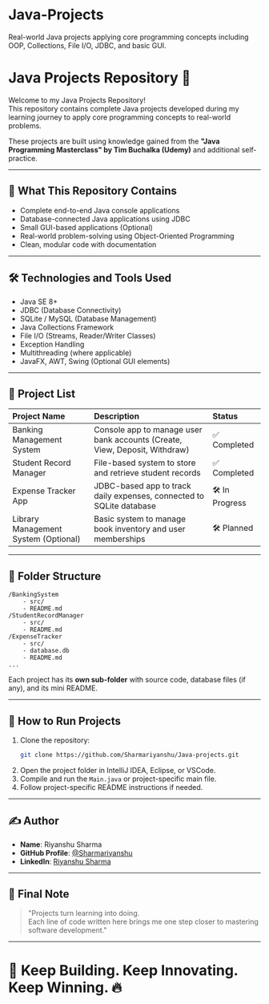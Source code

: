 # Java-Projects
Real-world Java projects applying core programming concepts including OOP, Collections, File I/O, JDBC, and basic GUI.
# Java Projects Repository 🚀

Welcome to my Java Projects Repository!  
This repository contains complete Java projects developed during my learning journey to apply core programming concepts to real-world problems.

These projects are built using knowledge gained from the **"Java Programming Masterclass" by Tim Buchalka (Udemy)** and additional self-practice.

---

## 🧠 What This Repository Contains

- Complete end-to-end Java console applications
- Database-connected Java applications using JDBC
- Small GUI-based applications (Optional)
- Real-world problem-solving using Object-Oriented Programming
- Clean, modular code with documentation

---

## 🛠 Technologies and Tools Used

- Java SE 8+
- JDBC (Database Connectivity)
- SQLite / MySQL (Database Management)
- Java Collections Framework
- File I/O (Streams, Reader/Writer Classes)
- Exception Handling
- Multithreading (where applicable)
- JavaFX, AWT, Swing (Optional GUI elements)

---

## 🧩 Project List

| Project Name | Description | Status |
|:---|:---|:---|
| Banking Management System | Console app to manage user bank accounts (Create, View, Deposit, Withdraw) | ✅ Completed |
| Student Record Manager | File-based system to store and retrieve student records | ✅ Completed |
| Expense Tracker App | JDBC-based app to track daily expenses, connected to SQLite database | 🛠 In Progress |
| Library Management System (Optional) | Basic system to manage book inventory and user memberships | 🛠 Planned |

---

## 📂 Folder Structure

```
/BankingSystem
    - src/
    - README.md
/StudentRecordManager
    - src/
    - README.md
/ExpenseTracker
    - src/
    - database.db
    - README.md
...
```

Each project has its **own sub-folder** with source code, database files (if any), and its mini README.

---

## 🚀 How to Run Projects

1. Clone the repository:
   ```bash
   git clone https://github.com/Sharmariyanshu/Java-projects.git
   ```
2. Open the project folder in IntelliJ IDEA, Eclipse, or VSCode.
3. Compile and run the `Main.java` or project-specific main file.
4. Follow project-specific README instructions if needed.

---

## ✍️ Author

- **Name**: Riyanshu Sharma
- **GitHub Profile**: [@Sharmariyanshu](https://github.com/Sharmariyanshu)
- **LinkedIn**: [Riyanshu Sharma](https://linkedin.com/in/riyanshu-sharma-b1b216329)

---

## 📣 Final Note

> "Projects turn learning into doing.  
Each line of code written here brings me one step closer to mastering software development."

---

# 🚀 Keep Building. Keep Innovating. Keep Winning. 🔥

